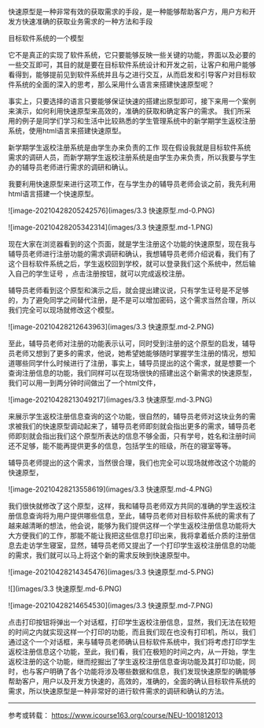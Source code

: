 快速原型是一种非常有效的获取需求的手段，是一种能够帮助客户方，用户方和开发方快速准确的获取业务需求的一种方法和手段

目标软件系统的一个模型

它不是真正的实现了软件系统，它只要能够反映一些关键的功能，界面以及必要的一些交互即可，其目的就是要在目标软件系统设计和开发之前，让客户和用户能够看得到，能够提前见到软件系统并且与之进行交互，从而启发和引导客户对目标软件系统的全面的深入的思考，那么采用什么语言来搭建快速原型呢？

事实上，只要选择的语言只要能够保证快速的搭建出原型即可，接下来用一个案例来演示，如何利用快速原型来高效的，准确的获取和确定客户的需求。 我们所采用的例子是同学们学习和生活中比较熟悉的学生管理系统中的新学期学生返校注册系统，使用html语言来搭建快速原型。

新学期学生返校注册系统是由学生办来负责的工作
现在假设我就是目标软件系统需求的调研人员，而新学期学生返校注册系统是由学生办来负责，所以我要与学生办的辅导员老师进行需求的调研和确认。

我要利用快速原型来进行这项工作，在与学生办的辅导员老师会谈之前，我先利用html语言搭建一个快速原型。



![image-20210428205242576](images/3.3 快速原型.md-0.PNG)

![image-20210428205342314](images/3.3 快速原型.md-1.PNG)

现在大家在浏览器看到的这个页面，就是学生注册这个功能的快速原型，现在我与辅导员老师进行注册功能的需求调研和确认，我想辅导员老师介绍说看，我们有了这个目标软件系统之后，学生返校回到学校，就可以登录我们这个系统中，然后输入自己的学生证号 ，点击注册按钮，就可以完成返校注册。

辅导员老师看到这个原型和演示之后，就会提出建议说，只有学生证号是不足够的，为了避免同学之间替代注册，是不是可以增加密码，这个需求当然合理，所以我们完全可以现场就修改这个模型。

![image-20210428212643963](images/3.3 快速原型.md-2.PNG)

至此，辅导员老师对注册的功能表示认可，同时受到注册的这个原型的启发，辅导员老师又想到了更多的需求，他说，她希望她能够随时掌握学生注册的情况，想知道哪些同学什么时候进行了注册，事实上，辅导员提出的这个需求，就是想要一个查询注册信息的功能，我们同样可以在现场很快的搭建出这个新需求的快速原型，我们可以用一到两分钟时间做出了一个html文件，

![image-20210428213049217](images/3.3 快速原型.md-3.PNG)

来展示学生返校注册信息查询的这个功能，很自然的，辅导员老师对这块业务的需求被我们的快速原型调动起来了，辅导员老师即刻就会指出更多的需求，辅导员老师即刻就会指出我们这个原型所表达的信息不够全面，只有学号，姓名和注册时间还不足够，能不能再提供更多的信息，包括学生的班级，所在的寝室等等。

辅导员老师提出的这个需求，当然很合理，我们也完全可以现场就修改这个功能的快速原型，

![image-20210428213558619](images/3.3 快速原型.md-4.PNG)

我们很快就修改了这个原型，这样，我和辅导员老师双方共同的准确的学生返校注册信息查询将为用户提供哪些信息，至此，辅导员老师对目标软件系统的需求有了越来越清晰的想法，他会说，能够为我们提供这样一个学生返校注册信息功能将大大方便我们的工作，那能不能让我把这些信息打印出来，我将拿着纸介质的注册信息去走访学生寝室，显然，辅导员老师又提出了一个打印学生返校注册信息的功能的需求，我们就可以马上将这个新的需求反映到快速原型中。

![image-20210428214345476](images/3.3 快速原型.md-5.PNG)

![](images/3.3 快速原型.md-6.PNG)

![image-20210428214654530](images/3.3 快速原型.md-7.PNG)

点击打印按钮将弹出一个对话框，打印学生返校注册信息，显然，我们无法在较短的时间之内就实现这样一个打印的功能，而且我们现在也没有打印机，所以，我们通过这个一个对话框，来与辅导员老师确认目标软件系统中，我们将考虑打印学生返校注册信息这个功能，至此，我们看，我们在极短的时间之内，从一开始，学生返校注册的这个功能，继而挖掘出了学生返校注册信息查询功能及其打印功能，同时，也与客户明确了各个功能将涉及哪些数据和信息，我们发现快速原型的确能够帮助客户，用户以及开发方快速的，高效的，准确的，全面的确认目标软件系统的需求，所以快速原型是一种非常好的进行软件需求的调研和确认的方法。







----

参考或转载：
https://www.icourse163.org/course/NEU-1001812013